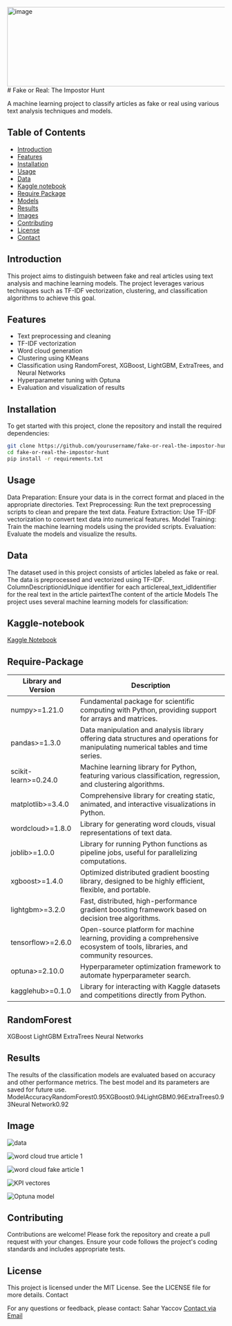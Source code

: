 <img width="671" height="184" alt="image" src="https://github.com/user-attachments/assets/f6d094cf-686b-4320-9177-3c793d2b13c5" /># Fake or Real: The Impostor Hunt

A machine learning project to classify articles as fake or real using various text analysis techniques and models.

## Table of Contents

- [Introduction](#introduction)
- [Features](#features)
- [Installation](#installation)
- [Usage](#usage)
- [Data](#data)
- [Kaggle notebook](#Kaggle-notebook)
- [Require Package](#Require-Package)
- [Models](#models)
- [Results](#results)
- [Images](#Image)
- [Contributing](#contributing)
- [License](#license)
- [Contact](#contact)

## Introduction

This project aims to distinguish between fake and real articles using text analysis and machine learning models. The project leverages various techniques such as TF-IDF vectorization, clustering, and classification algorithms to achieve this goal.

## Features

- Text preprocessing and cleaning
- TF-IDF vectorization
- Word cloud generation
- Clustering using KMeans
- Classification using RandomForest, XGBoost, LightGBM, ExtraTrees, and Neural Networks
- Hyperparameter tuning with Optuna
- Evaluation and visualization of results

## Installation

To get started with this project, clone the repository and install the required dependencies:

```bash
git clone https://github.com/yourusername/fake-or-real-the-impostor-hunt.git
cd fake-or-real-the-impostor-hunt
pip install -r requirements.txt
```
## Usage

Data Preparation: Ensure your data is in the correct format and placed in the appropriate directories.
Text Preprocessing: Run the text preprocessing scripts to clean and prepare the text data.
Feature Extraction: Use TF-IDF vectorization to convert text data into numerical features.
Model Training: Train the machine learning models using the provided scripts.
Evaluation: Evaluate the models and visualize the results.

## Data
The dataset used in this project consists of articles labeled as fake or real. The data is preprocessed and vectorized using TF-IDF.
ColumnDescriptionidUnique identifier for each articlereal_text_idIdentifier for the real text in the article pairtextThe content of the article
Models
The project uses several machine learning models for classification:

## Kaggle-notebook
[Kaggle Notebook](https://www.kaggle.com/code/saharhaimyaccov/notebookcc02f1c748)
## Require-Package

| Library and Version | Description |
|---------------------|-------------|
| numpy>=1.21.0 | Fundamental package for scientific computing with Python, providing support for arrays and matrices. |
| pandas>=1.3.0 | Data manipulation and analysis library offering data structures and operations for manipulating numerical tables and time series. |
| scikit-learn>=0.24.0 | Machine learning library for Python, featuring various classification, regression, and clustering algorithms. |
| matplotlib>=3.4.0 | Comprehensive library for creating static, animated, and interactive visualizations in Python. |
| wordcloud>=1.8.0 | Library for generating word clouds, visual representations of text data. |
| joblib>=1.0.0 | Library for running Python functions as pipeline jobs, useful for parallelizing computations. |
| xgboost>=1.4.0 | Optimized distributed gradient boosting library, designed to be highly efficient, flexible, and portable. |
| lightgbm>=3.2.0 | Fast, distributed, high-performance gradient boosting framework based on decision tree algorithms. |
| tensorflow>=2.6.0 | Open-source platform for machine learning, providing a comprehensive ecosystem of tools, libraries, and community resources. |
| optuna>=2.10.0 | Hyperparameter optimization framework to automate hyperparameter search. |
| kagglehub>=0.1.0 | Library for interacting with Kaggle datasets and competitions directly from Python. |




## RandomForest
XGBoost
LightGBM
ExtraTrees
Neural Networks

## Results
The results of the classification models are evaluated based on accuracy and other performance metrics. The best model and its parameters are saved for future use.
ModelAccuracyRandomForest0.95XGBoost0.94LightGBM0.96ExtraTrees0.93Neural Network0.92

## Image

![data](https://github.com/user-attachments/assets/776996e3-1aab-473c-b329-ec22bfb617c3)

![word cloud true article 1](https://github.com/user-attachments/assets/8108583f-74d6-49cf-9e04-2c090be9376a)

![word cloud fake article 1](<img width="822" height="498" alt="image" src="https://github.com/user-attachments/assets/a88c6c05-34b7-4f04-931b-16512a79127f" />)

![KPI vectores](<img width="621" height="352" alt="image" src="https://github.com/user-attachments/assets/7a7d5fcc-520f-4726-aab9-74c39d5b477d" />)

![Optuna model](<img width="899" height="310" alt="image" src="https://github.com/user-attachments/assets/0670d72c-6738-4900-8a47-4182ae950456" />)

## Contributing
Contributions are welcome! Please fork the repository and create a pull request with your changes. Ensure your code follows the project's coding standards and includes appropriate tests.

## License
This project is licensed under the MIT License. See the LICENSE file for more details.
Contact



For any questions or feedback, please contact:
Sahar Yaccov
[Contact via Email](mailto:saharyaccov@gmail.com)
